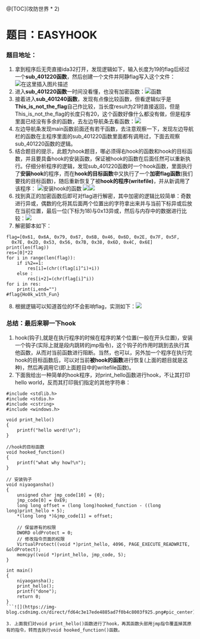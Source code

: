 ﻿@[TOC](攻防世界 * 2)
# 题目：EASYHOOK
### 题目地址：[](https://adworld.xctf.org.cn/challenges/list)
1. 拿到程序后无壳直接ida32打开，发现逻辑如下，输入长度为19的flag后经过一个**sub_401220函数**，然后创建一个文件并阿静flag写入这个文件：![在这里插入图片描述](https://img-blog.csdnimg.cn/direct/3a9ffe64f853436d9130ed0f6740e94a.png#pic_center)
2. 进入**sub_401220函数**一时间没看懂，也没有加密函数：![函数](https://img-blog.csdnimg.cn/direct/241003bae0834bdaa5f76d34095b7c0b.png#pic_center)
3. 接着进入**sub_401240函数**，发现有点像比较函数，但看逻辑似乎是**This_is_not_the_flag**自己作比较，当长度result为21时直接返回，但是This_is_not_the_flag的长度只有20，这个函数好像什么都没有做，但是程序里面已经没有多余的函数，去左边导航条去看函数：![](https://img-blog.csdnimg.cn/direct/0e3b4d9f01cd4731ba8f6842dc8c960c.png#pic_center)
4. 左边导航条发现main函数前面还有若干函数，去注意观察一下，发现左边导航栏的函数在主程序里面的sub_401220函数里面都有调用过，下面去观察sub_401220函数的逻辑。
5. 结合题目的提示，此题为hook题目，哪必须得右hook的函数和hook的目标函数，并且要具备hook的安装函数，保证被hook的函数在后面任然可以重新执行。仔细分析程序的逻辑，发现sub_401220函数时一个hook函数，里面执行了**安装hook**的程序，而在**hook的目标函数**中又执行了一个**加密flag函数**(我们要找的目标函数)，随后重新恢复了被**hook的程序(writefile)**，并从新调用了该程序：
![安装hook的函数](https://img-blog.csdnimg.cn/direct/6cbdc47c0f2b4d0fb822fd9700797164.png#pic_center)
![](https://img-blog.csdnimg.cn/direct/31d2d4138f5449038e18f373281ff171.png#pic_center)![](https://img-blog.csdnimg.cn/direct/2d0f83923419412c8f5036c5263bb7bc.png#pic_center)
6. 找到真正的加密函数后即可对flag进行解密，其中加密的逻辑比较简单：奇数进行异或，偶数的化将其后面两个位置出的字符拿出来并与当前下标异或后放在当前位置，最后一位(下标为18)与0x13异或，然后与内存中的数据进行比较：![](https://img-blog.csdnimg.cn/direct/c0f8acd6c6eb4c68b3bff852599b6d6f.png#pic_center)
7. 解密脚本如下：
```
flag=[0x61, 0x6A, 0x79, 0x67, 0x6B, 0x46, 0x6D, 0x2E, 0x7F, 0x5F, 
  0x7E, 0x2D, 0x53, 0x56, 0x7B, 0x38, 0x6D, 0x4C, 0x6E]
print(len(flag))
res=[0]*22
for i in range(len(flag)):
    if i%2==1:
        res[i]=(chr((flag[i]^i)+i))
    else :
        res[i+2]=(chr(flag[i]^i))
for i in res:
    print(i,end="")
#flag{Ho0k_w1th_Fun}
```
8. 根据逻辑可以知道首位的f不会影响flag，实测如下：![](https://img-blog.csdnimg.cn/direct/82153480db75443f93bb42db1a469644.png#pic_center)
### 总结：最后来聊一下hook
1. hook(钩子),就是在执行程序的时候在程序的某个位置(一般在开头位置)，安装一个钩子(实际上就是段内跳转的jmp指令)，这个钩子的作用时跳到去执行其他函数，从而对当前函数进行阻断。当然，也可以，另外加一个程序在执行完hook的目标函数后，可以对当前**被hook的函数**进行恢复(上面的题目就是这种)，然后再调用它(即上面题目中的writefile函数)。
2. 下面我给出一种简单的hook程序，对print_hello函数进行hook，不让其打印hello world，反而其打印我们指定的其他字符串：

```
#include <stdlib.h>
#include <stdio.h>
#include <cstring>
#include <windows.h>

void print_hello()
{
    printf("hello word!\n");
}

//hook的目标函数
void hooked_function()
{
    printf("what why how?\n");
}

// 安装钩子
void niyaogansha()
{
    unsigned char jmp_code[10] = {0};
    jmp_code[0] = 0xE9;
    long long offset = (long long)hooked_function - ((long long)print_hello + 5);
    *(long long *)&jmp_code[1] = offset;

    // 保留原有的权限
    DWORD oldProtect = 0;
    // 修改指令页面的权限
    VirtualProtect((void *)print_hello, 4096, PAGE_EXECUTE_READWRITE, &oldProtect);
    memcpy((void *)print_hello, jmp_code, 5);
}

int main()
{
    niyaogansha();
    print_hello();
    printf("done");
    return 0;
}
```![](https://img-blog.csdnimg.cn/direct/fd64c3e17ede4885ad7f0b4c8003f925.png#pic_center)

3. 上面我们对void print_hello()函数进行了hook，再其函数头部用jmp指令覆盖掉其原有的指令，转而去执行void hooked_function()函数。






